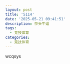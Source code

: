 ```yaml
---
layout: post
title: '5114'
date: '2025-05-21 09:41:51'
description: 莎头牛逼
tags:
  - 竞技体育
categories:
  - 竞技体育
---
```

w﻿cqsys
